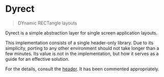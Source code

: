 # Dyrect
> DYnamic RECTangle layouts

Dyrect is a simple abstraction layer for single screen application layouts.

This implementation consists of a single header-only library.
Due to its simplicity,
porting to any other environment should not take longer than a few minutes.
Its value is not in the implementation,
but how it serves as a guide for an effective solution.

For the details, consult the [header](dyrect.h).
It has been commented appropriately.
